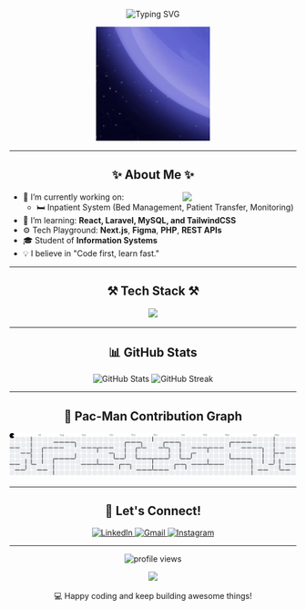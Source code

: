<!-- 👋 Animated Typing Banner -->
<p align="center">
  <img src="https://readme-typing-svg.herokuapp.com?font=Fira+Code&duration=3000&pause=1000&color=00F700&center=true&vCenter=true&width=435&lines=Hi+there!+I'm+Ryan+👨‍💻;Information+System+Student+📚;Creative+Web+Developer+⚡;Always+Learning+🌟" alt="Typing SVG" />
</p>

<!-- 🚀 Floating Astronaut GIF -->
<p align="center">
  <img src="https://github.com/Ryanarynn/Ryanarynn/blob/main/assets/astronaut-floating.gif" width="200"/>
</p>

---

<h2 align="center">✨ About Me ✨</h2>

<img align="right" src="https://media.giphy.com/media/qgQUggAC3Pfv687qPC/giphy.gif" width="200" />

- 🔭 I’m currently working on:
  - 🛏️ Inpatient System (Bed Management, Patient Transfer, Monitoring)
- 🌱 I’m learning: **React, Laravel, MySQL, and TailwindCSS**
- ⚙️ Tech Playground: **Next.js**, **Figma**, **PHP**, **REST APIs**
- 🎓 Student of **Information Systems**
- 💡 I believe in "Code first, learn fast."

---

<h2 align="center">⚒️ Tech Stack ⚒️</h2>

<p align="center">
  <img src="https://skillicons.dev/icons?i=html,css,js,react,laravel,mysql,tailwind,figma,php,nextjs,vscode" />
</p>

---

<h2 align="center">📊 GitHub Stats</h2>

<p align="center">
  <img src="https://github-readme-stats.vercel.app/api?username=Ryanarynn&show_icons=true&theme=radical" alt="GitHub Stats" height="165" />
  <img src="https://github-readme-streak-stats.herokuapp.com/?user=Ryanarynn&theme=radical" alt="GitHub Streak" height="165"/>
</p>

---

<h2 align="center">👾 Pac-Man Contribution Graph</h2>

<p align="center">
  <picture>
    <source media="(prefers-color-scheme: dark)" srcset="https://raw.githubusercontent.com/Ryanarynn/Ryanarynn/output/pacman-contribution-graph-dark.svg">
    <source media="(prefers-color-scheme: light)" srcset="https://raw.githubusercontent.com/Ryanarynn/Ryanarynn/output/pacman-contribution-graph.svg">
    <img alt="Pac-Man contribution graph" src="https://raw.githubusercontent.com/Ryanarynn/Ryanarynn/output/pacman-contribution-graph.svg">
  </picture>
</p>

---

<h2 align="center">🎯 Let's Connect!</h2>

<p align="center">
  <a href="https://www.linkedin.com/in/ryan-prananda/" target="_blank">
    <img alt="LinkedIn" src="https://img.shields.io/badge/LinkedIn-blue?style=for-the-badge&logo=linkedin&logoColor=white" />
  </a>
  <a href="mailto:ryanprananda131@gmail.com">
    <img alt="Gmail" src="https://img.shields.io/badge/Gmail-red?style=for-the-badge&logo=gmail&logoColor=white" />
  </a>
  <a href="https://instagram.com/ryanarynn_" target="_blank">
    <img alt="Instagram" src="https://img.shields.io/badge/Instagram-E4405F?style=for-the-badge&logo=instagram&logoColor=white" />
  </a>
</p>

---

<p align="center">
  <img src="https://komarev.com/ghpvc/?username=Ryanarynn&label=Profile+Views&color=0e75b6&style=flat" alt="profile views" />
</p>

<p align="center">
  <img src="https://media.giphy.com/media/3o6gbbuLW76jkt8vIc/giphy.gif" width="150" />
</p>

<p align="center">💻 Happy coding and keep building awesome things!</p>
